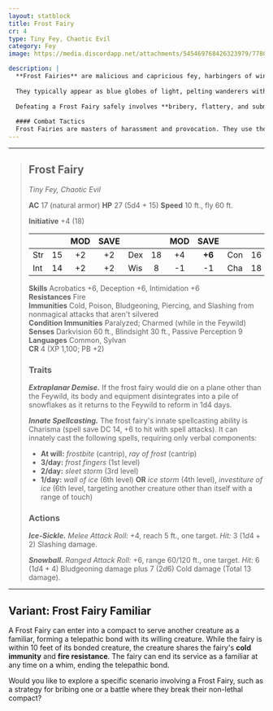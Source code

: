 ```yaml
---
layout: statblock
title: Frost Fairy
cr: 4
type: Tiny Fey, Chaotic Evil
category: Fey
image: https://media.discordapp.net/attachments/545469768426323979/778020599896211486/SPOILER_SPOILER_image0.png

description: |
  **Frost Fairies** are malicious and capricious fey, harbingers of winter who terrorize Faerûn's inhabitants to remind them of the need for warmth and companionship. They are bound by a compact with the Queen of Air and Darkness that forbids them from permanent murder or maiming, but they use this rule capriciously.
  
  They typically appear as blue globes of light, pelting wanderers with freezing snowballs. Inside iron structures, they take the form of beautifully sculpted winged figurines made of ice. Prideful and vicious, they enjoy inducing terror but also crave veneration. They are permitted to defend themselves with lethal retribution, often by provoking victims into self-defense first.
  
  Defeating a Frost Fairy safely involves **bribery, flattery, and submission**. A considerably generous gift can even court their twisted sense of loyalty, though they are never true slaves.
  
  #### Combat Tactics
  Frost Fairies are masters of harassment and provocation. They use their **Snowball** and cold spells (*frostbite, ray of frost*) to annoy and injure victims, aiming to bait them into attacking the fairy first. Once attacked, the fairy breaks the compact and retaliates with lethal force using its higher-level spells (*sleet storm, wall of ice, ice storm*) and **Ice-Sickle** attacks. They use their high speed and **Extraplanar Demise** trait to confidently engage, knowing that if defeated, they simply return to the Feywild.
---
```


___
> ## Frost Fairy
> *Tiny Fey, Chaotic Evil*
> 
> **AC** 17 (natural armor) **HP** 27 (5d4 + 15) **Speed** 10 ft., fly 60 ft.
> 
> **Initiative** +4 (18)
>
> | | | MOD | SAVE | | | MOD | SAVE | | | MOD | SAVE |
> |:--|:-:|:----:|:----:|:--|:-:|:----:|:----:|:--|:-:|:----:|:----:|
> |Str| 15| +2 | +2 |Dex| 18| +4 | **+6** |Con| 16| +3 | +3 |
> |Int| 14| +2 | +2 |Wis| 8| -1 | -1 |Cha| 18| +4 | **+6** |
>
> **Skills** Acrobatics +6, Deception +6, Intimidation +6  
> **Resistances** Fire  
> **Immunities** Cold, Poison, Bludgeoning, Piercing, and Slashing from nonmagical attacks that aren't silvered  
> **Condition Immunities** Paralyzed; Charmed (while in the Feywild)  
> **Senses** Darkvision 60 ft., Blindsight 30 ft., Passive Perception 9  
> **Languages** Common, Sylvan  
> **CR** 4 (XP 1,100; PB +2)
>
> ### Traits
>
> ***Extraplanar Demise.*** If the frost fairy would die on a plane other than the Feywild, its body and equipment disintegrates into a pile of snowflakes as it returns to the Feywild to reform in 1d4 days.
>
> ***Innate Spellcasting.*** The frost fairy's innate spellcasting ability is Charisma (spell save DC 14, +6 to hit with spell attacks). It can innately cast the following spells, requiring only verbal components:
> * **At will:** *frostbite* (cantrip), *ray of frost* (cantrip)
> * **3/day:** *frost fingers* (1st level)
> * **2/day:** *sleet storm* (3rd level)
> * **1/day:** *wall of ice* (6th level) **OR** *ice storm* (4th level), *investiture of ice* (6th level, targeting another creature other than itself with a range of touch)
>
> ### Actions
>
> ***Ice-Sickle.*** *Melee Attack Roll:* +4, reach 5 ft., one target. *Hit:* 3 ($1d4 + 2$) Slashing damage.
>
> ***Snowball.*** *Ranged Attack Roll:* +6, range 60/120 ft., one target. *Hit:* 6 ($1d4 + 4$) Bludgeoning damage plus 7 ($2d6$) Cold damage (Total 13 damage).

---
## Variant: Frost Fairy Familiar

A Frost Fairy can enter into a compact to serve another creature as a familiar, forming a telepathic bond with its willing creature. While the fairy is within 10 feet of its bonded creature, the creature shares the fairy's **cold immunity** and **fire resistance**. The fairy can end its service as a familiar at any time on a whim, ending the telepathic bond.

Would you like to explore a specific scenario involving a Frost Fairy, such as a strategy for bribing one or a battle where they break their non-lethal compact?